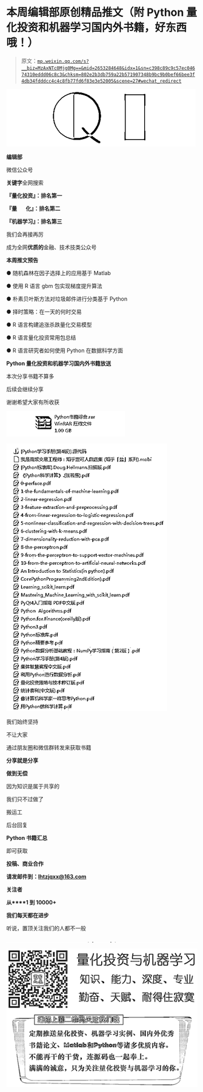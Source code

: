 # 本周编辑部原创精品推文（附 Python 量化投资和机器学习国内外书籍，好东西哦！）

> 原文：[`mp.weixin.qq.com/s?__biz=MzAxNTc0Mjg0Mg==&mid=2653284648&idx=1&sn=c398c89c9c57ec04674310eddd06c8c3&chksm=802e2b3db759a22b571907348b9bc9b0bef66bee3f4db34fdddcc4c4c8fb77fd6f83e3e52005&scene=27#wechat_redirect`](http://mp.weixin.qq.com/s?__biz=MzAxNTc0Mjg0Mg==&mid=2653284648&idx=1&sn=c398c89c9c57ec04674310eddd06c8c3&chksm=802e2b3db759a22b571907348b9bc9b0bef66bee3f4db34fdddcc4c4c8fb77fd6f83e3e52005&scene=27#wechat_redirect)

![](img/cb3bd660442e6bc134fbecf2477c43d1.png)

**编辑部**

微信公众号

**关键字**全网搜索

**『量化投资』：排名第一**

**『量       化』：排名第二**

**『机器学习』：排名第三**

我们会再接再厉

成为全网**优质的**金融、技术技类公众号

**本周推文预告**

● 随机森林在因子选择上的应用基于 Matlab 

● 使用 R 语言 gbm 包实现梯度提升算法

● 朴素贝叶斯方法对垃圾邮件进行分类基于 Python

● 择时策略：在一天的何时交易

● R 语言构建追涨杀跌量化交易模型

● R 语言量化投资常用包总结

● R 语言研究者如何使用 Python 在数据科学方面

**Python 量化投资和机器学习国内外书籍放送**

本次分享书籍不算多

后续会继续分享

谢谢希望大家有所收获

![](img/1a1b1231e7b5c1535e709e1f98a9e316.png)

![](img/975c858469849af16fe65fceb3c7b6f1.png)

我们始终坚持

不让大家

通过朋友圈和微信群转发来获取书籍

**分享就是分享**

**做到无偿**

因为知识是属于共享的

我们只不过做了

搬运工

后台回复

**Python 书籍汇总**

即可获取

**投稿、商业合作**

**请发邮件到：lhtzjqxx@163.com**

**关注者**

**从****1 到 10000+**

**我们每天都在进步**

听说，置顶关注我们的人都不一般

![](img/74c285b465d1c5684165b6d5f0ebcd06.png)

**![](img/40429cd849aaf6f87544f9c00f4f92ad.png)**